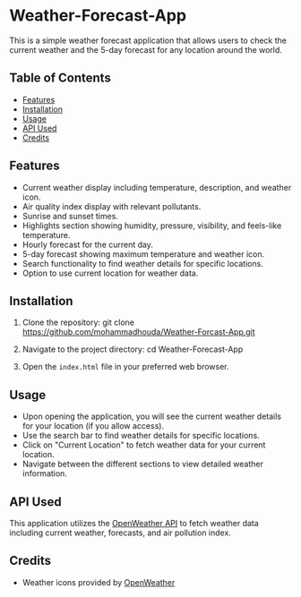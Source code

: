 # Weather-Forecast-App

This is a simple weather forecast application that allows users to check the current weather and the 5-day forecast for any location around the world.

## Table of Contents

- [Features](#features)
- [Installation](#installation)
- [Usage](#usage)
- [API Used](#api-used)
- [Credits](#credits)

## Features

- Current weather display including temperature, description, and weather icon.
- Air quality index display with relevant pollutants.
- Sunrise and sunset times.
- Highlights section showing humidity, pressure, visibility, and feels-like temperature.
- Hourly forecast for the current day.
- 5-day forecast showing maximum temperature and weather icon.
- Search functionality to find weather details for specific locations.
- Option to use current location for weather data.

## Installation

1. Clone the repository: git clone https://github.com/mohammadhouda/Weather-Forcast-App.git

2. Navigate to the project directory: cd Weather-Forecast-App

3. Open the `index.html` file in your preferred web browser.

## Usage

- Upon opening the application, you will see the current weather details for your location (if you allow access).
- Use the search bar to find weather details for specific locations.
- Click on "Current Location" to fetch weather data for your current location.
- Navigate between the different sections to view detailed weather information.

## API Used

This application utilizes the [OpenWeather API](https://openweathermap.org/api) to fetch weather data including current weather, forecasts, and air pollution index.

## Credits

- Weather icons provided by [OpenWeather](https://openweathermap.org/weather-conditions)
